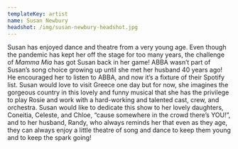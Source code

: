 ```yaml
---
templateKey: artist
name: Susan Newbury
headshot: /img/susan-newbury-headshot.jpg
---
```

Susan has enjoyed dance and theatre from a very young age. Even though the pandemic has kept her off the stage for too many years, the challenge of *Mamma Mia* has got Susan back in her game! ABBA wasn’t part of Susan’s song choice growing up until she met her husband 40 years ago! He encouraged her to listen to ABBA, and now it’s a fixture of their Spotify list. Susan would love to visit Greece one day but for now, she imagines the gorgeous country in this lovely and funny musical that she has the privilege to play Rosie and work with a hard-working and talented cast, crew, and orchestra. Susan would like to dedicate this show to her lovely daughters, Coneitia, Celeste, and Chloe, “cause somewhere in the crowd there’s YOU!”, and to her husband, Randy, who always reminds her that even as they age, they can always enjoy a little theatre of song and dance to keep them young and to keep the spark going!